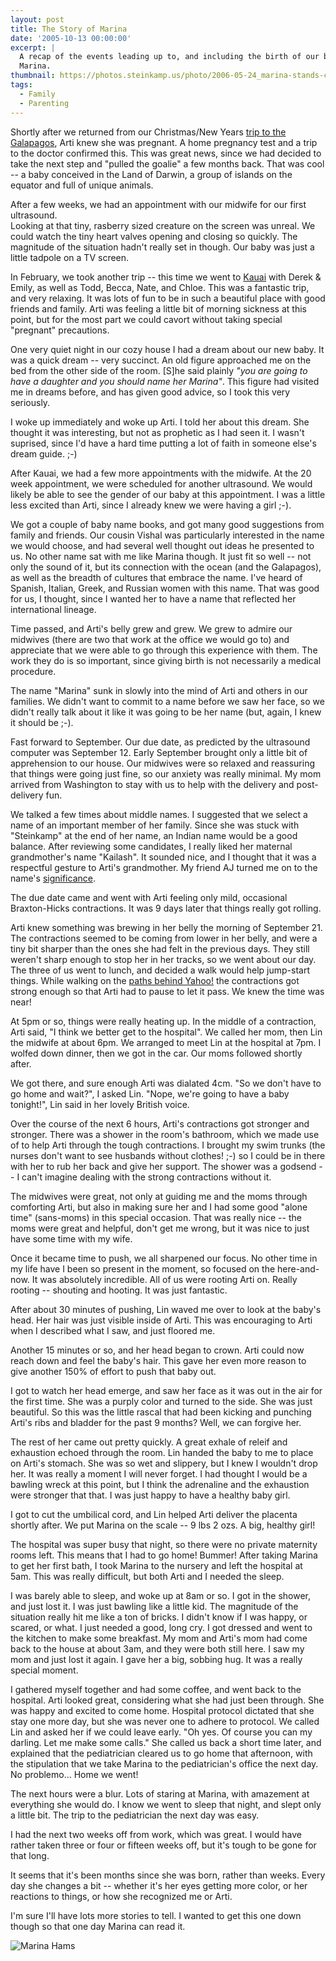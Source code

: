```yaml
---
layout: post
title: The Story of Marina
date: '2005-10-13 00:00:00'
excerpt: |
  A recap of the events leading up to, and including the birth of our beautiful
  Marina.
thumbnail: https://photos.steinkamp.us/photo/2006-05-24_marina-stands-crawls/CRW_1056.CRW?size=300x300
tags:
  - Family
  - Parenting
---
```


Shortly after we returned from our Christmas/New Years
[trip to the Galapagos](https://photos.steinkamp.us/2004-12-25_galapagos), Arti knew she
was pregnant. A home pregnancy test and a trip to the doctor confirmed this.
This was great news, since we had decided to take the next step and "pulled the
goalie" a few months back. That was cool -- a baby conceived in the Land of
Darwin, a group of islands on the equator and full of unique animals.

After a few weeks, we had an appointment with our midwife for our first ultrasound.  
Looking at that tiny, rasberry sized creature on the screen was unreal. We could
watch the tiny heart valves opening and closing so quickly. The
magnitude of the situation hadn't really set in though. Our baby was just a little
tadpole on a TV screen.

In February, we took another trip -- this time we went to
[Kauai](https://photos.steinkamp.us/2005-02-14_kauai) with Derek & Emily, as well as
Todd, Becca, Nate, and Chloe. This was a fantastic trip, and very relaxing.
It was lots of fun to be in such a beautiful place with good friends and
family. Arti was feeling a little bit of morning sickness at this point, but
for the most part we could cavort without taking special "pregnant"
precautions.

One very quiet night in our cozy house I had a dream about our new baby. It
was a quick dream -- very succinct. An old figure approached me on the bed
from the other side of the room. [S]he said plainly _"you are going to have a daughter and you should name her Marina"_. This figure had visited me in dreams
before, and has given good advice, so I took this very seriously.

I woke up immediately and woke up Arti. I told her about this dream. She thought
it was interesting, but not as prophetic as I had seen it. I wasn't suprised, since
I'd have a hard time putting a lot of faith in someone else's dream guide. ;-)

After Kauai, we had a few more appointments with the midwife. At the 20 week
appointment, we were scheduled for another ultrasound. We would likely be able
to see the gender of our baby at this appointment. I was a little less excited
than Arti, since I already knew we were having a girl ;-).

We got a couple of baby name books, and got many good suggestions from family
and friends. Our cousin Vishal was particularly interested in the name we
would choose, and had several well thought out ideas he presented to us. No
other name sat with me like Marina though. It just fit so well -- not only the
sound of it, but its connection with the ocean (and the Galapagos), as well as
the breadth of cultures that embrace the name. I've heard of Spanish, Italian,
Greek, and Russian women with this name. That was good for us, I thought,
since I wanted her to have a name that reflected her international lineage.

Time passed, and Arti's belly grew and grew. We grew to admire our midwives
(there are two that work at the office we would go to) and appreciate that we
were able to go through this experience with them. The work they do is so
important, since giving birth is not necessarily a medical procedure.

The name "Marina" sunk in slowly into the mind of Arti and others in our families.
We didn't want to commit to a name before we saw her face, so we didn't really talk
about it like it was going to be her name (but, again, I knew it should be ;-).

Fast forward to September. Our due date, as predicted by the ultrasound
computer was September 12. Early September brought only a little bit of
apprehension to our house. Our midwives were so relaxed and reassuring that
things were going just fine, so our anxiety was really minimal. My mom arrived
from Washington to stay with us to help with the delivery and post-delivery
fun.

We talked a few times about middle names. I suggested that we select a name of an
important member of her family. Since she was stuck with "Steinkamp" at the end of
her name, an Indian name would be a good balance. After reviewing some candidates,
I really liked her maternal grandmother's name "Kailash". It sounded nice,
and I thought that it was a respectful gesture to Arti's grandmother. My
friend AJ turned me on to the name's [significance](http://en.wikipedia.org/wiki/Mount_Kailash).

The due date came and went with Arti feeling only mild, occasional
Braxton-Hicks contractions. It was 9 days later that things really got
rolling.

Arti knew something was brewing in her belly the morning of September 21. The contractions
seemed to be coming from lower in her belly, and were a tiny bit sharper than the
ones she had felt in the previous days. They still weren't sharp enough to stop
her in her tracks, so we went about our day. The three of us went to lunch, and
decided a walk would help jump-start things. While walking on the
[paths behind Yahoo!](http://maps.google.com/maps?q=701+first+ave,+sunnyvale,+ca&ll=37.420404,-122.023226&spn=0.004582,0.011579&t=k&hl=en)
the contractions got strong enough so that Arti had to pause to let it pass. We knew the time was near!

At 5pm or so, things were really heating up. In the middle of a contraction,
Arti said, "I think we better get to the hospital". We called her mom, then
Lin the midwife at about 6pm. We arranged to meet Lin at the hospital at 7pm.
I wolfed down dinner, then we got in the car. Our moms followed shortly after.

We got there, and sure enough Arti was dialated 4cm. "So we don't have to go
home and wait?", I asked Lin. "Nope, we're going to have a baby tonight!",
Lin said in her lovely British voice.

Over the course of the next 6 hours, Arti's contractions got stronger and stronger. There
was a shower in the room's bathroom, which we made use of to help Arti through the tough
contractions. I brought my swim trunks (the nurses don't want to see husbands
without clothes! ;-) so I could be in there with her to rub her back and give
her support. The shower was a godsend -- I can't imagine dealing with the strong
contractions without it.

The midwives were great, not only at guiding me and the moms through comforting
Arti, but also in making sure her and I had some good "alone time" (sans-moms)
in this special occasion. That was really nice -- the moms were great and
helpful, don't get me wrong, but it was nice to just have some time with my
wife.

Once it became time to push, we all sharpened our focus. No other time in my life
have I been so present in the moment, so focused on the here-and-now. It was absolutely incredible.
All of us were rooting Arti on. Really rooting -- shouting and hooting. It was just fantastic.

After about 30 minutes of pushing, Lin waved me over to look at the baby's
head. Her hair was just visible inside of Arti. This was encouraging to Arti
when I described what I saw, and just floored me.

Another 15 minutes or so, and her head began to crown. Arti could now reach
down and feel the baby's hair. This gave her even more reason to give another
150% of effort to push that baby out.

I got to watch her head emerge, and saw her face as it was out in the air for
the first time. She was a purply color and turned to the side. She was just
beautiful. So this was the little rascal that had been kicking and punching
Arti's ribs and bladder for the past 9 months? Well, we can forgive her.

The rest of her came out pretty quickly. A great exhale of releif and
exhaustion echoed through the room. Lin handed the baby to me to place on
Arti's stomach. She was so wet and slippery, but I knew I wouldn't drop her.
It was really a moment I will never forget. I had thought I would be a bawling
wreck at this point, but I think the adrenaline and the exhaustion were
stronger that that. I was just happy to have a healthy baby girl.

I got to cut the umbilical cord, and Lin helped Arti deliver the placenta
shortly after. We put Marina on the scale -- 9 lbs 2 ozs. A big, healthy
girl!

The hospital was super busy that night, so there were no private maternity
rooms left. This means that I had to go home! Bummer! After taking Marina to
get her first bath, I took Marina to the nursery and left the hospital at 5am.
This was really difficult, but both Arti and I needed the sleep.

I was barely able to sleep, and woke up at 8am or so. I got in the shower, and
just lost it. I was just bawling like a little kid. The magnitude of the
situation really hit me like a ton of bricks. I didn't know if I was happy,
or scared, or what. I just needed a good, long cry. I got dressed and went to the kitchen
to make some breakfast. My mom and Arti's mom had come back to the house at
about 3am, and they were both still here. I saw my mom and just lost it again.
I gave her a big, sobbing hug. It was a really special moment.

I gathered myself together and had some coffee, and went back to the hospital.
Arti looked great, considering what she had just been through. She was happy
and excited to come home. Hospital protocol dictated that she stay one more
day, but she was never one to adhere to protocol. We called Lin and asked her
if we could leave early. "Oh yes. Of course you can my darling. Let me make
some calls." She called us back a short time later, and explained that the
pediatrician cleared us to go home that afternoon, with the stipulation that we
take Marina to the pediatrician's office the next day. No problemo... Home we
went!

The next hours were a blur. Lots of staring at Marina, with amazement at
everything she would do. I know we went to sleep that night, and slept only a
little bit. The trip to the pediatrician the next day was easy.

I had the next two weeks off from work, which was great. I would have rather
taken three or four or fifteen weeks off, but it's tough to be gone for that
long.

It seems that it's been months since she was born, rather than weeks. Every
day she changes a bit -- whether it's her eyes getting more color, or her
reactions to things, or how she recognized me or Arti.

I'm sure I'll have lots more stories to tell. I wanted to get this one down
though so that one day Marina can read it.

![Marina Hams](https://photos.steinkamp.us/photo/2005-12-02_polkadot/CRW_9779-marina_four.jpg?size=1600x1600)
